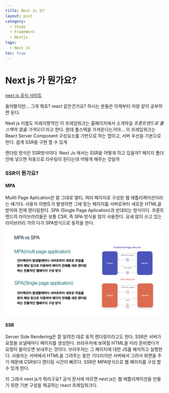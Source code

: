```yaml
---
title: Next Js 란?
layout: post
category:
  - Study
  - FrameWork
  - Nextjs
tags:
  - Next Js
toc: true
---
```


# Next js 가 뭔가요?

[next js 공식 사이트](https://nextjs.org/)

들어봤지만... 그게 뭐죠? react 같은건가요? 하시는 분들은 이제부터 저랑 같이 공부하면 된다.

Next js 이름도 미래지향적인 이 프레임워크는 홈페이지에서 소개하길 _프론트엔드로 풀스택의 힘을 가져오다_ 라고 한다. 뭔데 풀스텍을 가져온다는거야...
이 프레임워크는 React Server Component 구성요소를 기반으로 하는 앱이고, 서버 우선을 기본으로 한다. 쉽게 SSR을 구현 할 수 있게

랜더링 방식은 SSR방식이다. Next Js 애서는 SSR을 어떻게 하고 있을까? 페이지 폴더 안에 넣으면 자동으로 라우팅이 된다는데 어떻게 해주는 것일까

### SSR이 뭔가요?

#### MPA

Muilti Page Aplication은 말 그대로 멀티, 여러 페이지로 구성된 웹 애플리케이션이라는 얘기다. 사용자 이벤트가 발생하면 그에 맞는 페이지를 서버로부터 새로운 HTML을 받아와 전체 렌더링한다. SPA (Single Page Aplication)과 반대되는 방식이다. 프론트엔드의 라이브러리들은 보통 CSR, 즉 SPA 방식을 많이 사용한다. 요새 많이 쓰고 있는 라이브러리 거의 다가 SPA방식으로 동작을 한다.
![](/assets/images/posts/mpa-spa.jpeg)

#### SSR

Server Side Rendering은 잘 알려진 대로 동적 랜더링이라고도 한다. SSR은 서버가 요청을 보낼때마다 페이지를 생성한다. 브라우저에 보여질 HTML을 미리 준비했다가 요청이 들어오면 보내주는 것이다. 브라우저는 그 페이지에 대한 JS를 해석하고 실행한다. 사용자는 서버에서 HTML을 그려주는 동안 기다리지만 서버에서 그려서 화면을 주기 때문에 CSR보다 랜더링 시간이 빠르다. SSR은 MPA방식으로 웹 페이지를 구성 할 수 있게 한다.

자 그래서 next js가 뭐라구요?
공식 문서에 따르면 next js는 웹 애플리케이션을 만들기 위한 기본 구성을 제공하는 react 프레임워크다.
